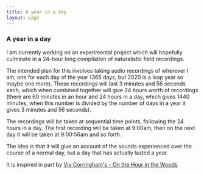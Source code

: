 ```yaml
---
title: A year in a day
layout: page
---
```


### A year in a day

I am currently working on an experimental project which will hopefully culminate in a 
24-hour long compilation of naturalistic field recordings.

The intended plan for this involves taking audio recordings of wherever I am, one for each 
day of the year (365 days, but 2020 is a leap year so maybe one more). These recordings 
will last 3 minutes and 56 seconds each, which when combined together will give 24 hours 
worth of recordings (there are 60 minutes in an hour and 24 hours in a day, which gives 
1440 minutes, when this number is divided by the number of days in a year it gives 3 
minutes and 56 seconds).

The recordings will be taken at sequential time points, following the 24 hours in a day. 
The first recording will be taken at 9:00am, then on the next day it will be taken at 
9:00:56am and so forth.

The idea is that it will give an account of the sounds experienced over the course of a 
normal day, but a day that has actually lasted a year.

It is inspired in part by [Viv Corringham's - On the Hour in the Woods](https://www.farpointrecordings.com/product-page/viv-corringham-on-the-hour-in-the-woods)
